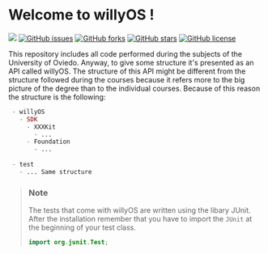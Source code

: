 # Welcome to willyOS !
  
[![](https://jitpack.io/v/ZenMaster91/willyOS-java.svg)](https://jitpack.io/#ZenMaster91/willyOS-java)
[![GitHub issues](https://img.shields.io/github/issues/ZenMaster91/willyOS-java.svg)](https://github.com/ZenMaster91/willyOS-java/issues)
[![GitHub forks](https://img.shields.io/github/forks/ZenMaster91/willyOS-java.svg)](https://github.com/ZenMaster91/willyOS-java/network)
[![GitHub stars](https://img.shields.io/github/stars/ZenMaster91/willyOS-java.svg)](https://github.com/ZenMaster91/willyOS-java/stargazers)
[![GitHub license](https://img.shields.io/badge/license-MIT-blue.svg)](https://raw.githubusercontent.com/ZenMaster91/willyOS-java/development/LICENSE)   

This repository includes all code performed during the subjects of the University of Oviedo. Anyway, to give some structure it's presented as an API called willyOS. The structure of this API might be different from the structure followed during the courses because it refers more to the big picture of the degree than to the individual courses. Because of this reason the structure is the following:

```php
 - willyOS
   - SDK
     - XXXKit
       - ...
     - Foundation
       - ...
     
 - test
   - ... Same structure
```

> ### Note
> 
> The tests that come with willyOS are written using the libary JUnit. After the installation remember that you have to import the `JUnit` at the beginning of your test class.
> ```java
> import org.junit.Test;
> ```
